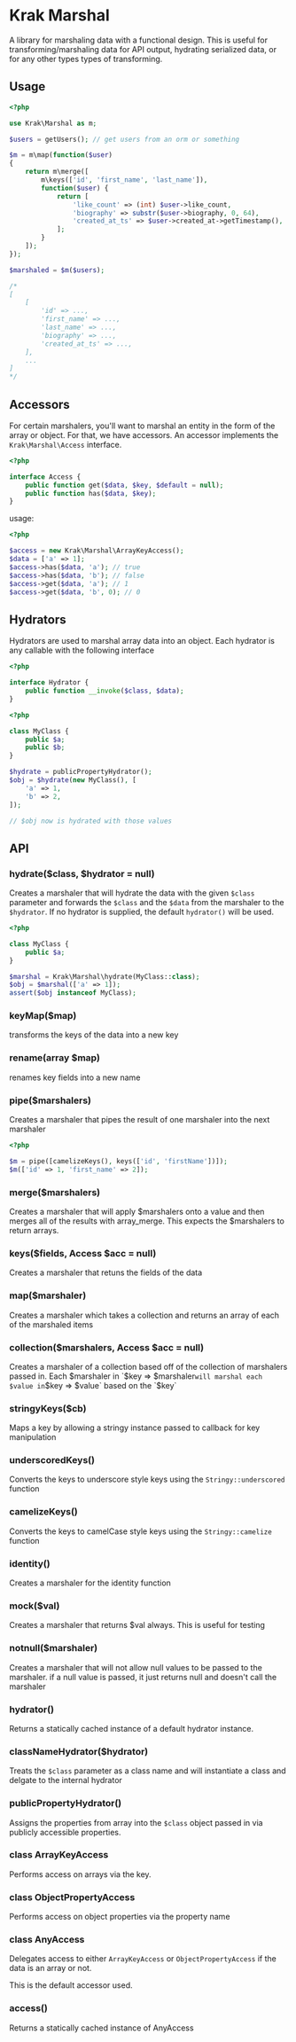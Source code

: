 # Krak Marshal

A library for marshaling data with a functional design. This is useful for transforming/marshaling data for API output, hydrating serialized data, or for any other types types of transforming.

## Usage

```php
<?php

use Krak\Marshal as m;

$users = getUsers(); // get users from an orm or something

$m = m\map(function($user)
{
    return m\merge([
        m\keys(['id', 'first_name', 'last_name']),
        function($user) {
            return [
                'like_count' => (int) $user->like_count,
                'biography' => substr($user->biography, 0, 64),
                'created_at_ts' => $user->created_at->getTimestamp(),
            ];
        }
    ]);
});

$marshaled = $m($users);

/*
[
    [
        'id' => ...,
        'first_name' => ...,
        'last_name' => ...,
        'biography' => ...,
        'created_at_ts' => ...,
    ],
    ...
]
*/
```

## Accessors

For certain marshalers, you'll want to marshal an entity in the form of the array or object. For that, we have accessors. An accessor implements the `Krak\Marshal\Access` interface.

```php
<?php

interface Access {
    public function get($data, $key, $default = null);
    public function has($data, $key);
}
```

usage:

```php
<?php

$access = new Krak\Marshal\ArrayKeyAccess();
$data = ['a' => 1];
$access->has($data, 'a'); // true
$access->has($data, 'b'); // false
$access->get($data, 'a'); // 1
$access->get($data, 'b', 0); // 0
```

## Hydrators

Hydrators are used to marshal array data into an object. Each hydrator is any callable with the following interface

```php
<?php

interface Hydrator {
    public function __invoke($class, $data);
}
```

```php
<?php

class MyClass {
    public $a;
    public $b;
}

$hydrate = publicPropertyHydrator();
$obj = $hydrate(new MyClass(), [
    'a' => 1,
    'b' => 2,
]);

// $obj now is hydrated with those values
```

## API

### hydrate($class, $hydrator = null)

Creates a marshaler that will hydrate the data with the given `$class` parameter and forwards the `$class` and the `$data` from the marshaler to the `$hydrator`. If no hydrator is supplied, the default `hydrator()` will be used.

```php
<?php

class MyClass {
    public $a;
}

$marshal = Krak\Marshal\hydrate(MyClass::class);
$obj = $marshal(['a' => 1]);
assert($obj instanceof MyClass);
```

### keyMap($map)

transforms the keys of the data into a new key

### rename(array $map)

renames key fields into a new name

### pipe($marshalers)

Creates a marshaler that pipes the result of one marshaler into the next marshaler

```php
<?php

$m = pipe([camelizeKeys(), keys(['id', 'firstName'])]);
$m(['id' => 1, 'first_name' => 2]);
```

### merge($marshalers)

Creates a marshaler that will apply $marshalers onto a value and then merges all of the results with array_merge. This expects the $marshalers to return arrays.

### keys($fields, Access $acc = null)

Creates a marshaler that retuns the fields of the data

### map($marshaler)

Creates a marshaler which takes a collection and returns an array of each of the marshaled items

### collection($marshalers, Access $acc = null)

Creates a marshaler of a collection based off of the collection of marshalers passed in. Each $marshaler in `$key => $marshaler` will marshal each $value in `$key => $value` based on the `$key`

### stringyKeys($cb)

Maps a key by allowing a stringy instance passed to callback for key manipulation

### underscoredKeys()

Converts the keys to underscore style keys using the `Stringy::underscored` function

### camelizeKeys()

Converts the keys to camelCase style keys using the `Stringy::camelize` function

### identity()

Creates a marshaler for the identity function

### mock($val)

Creates a marshaler that returns $val always. This is useful for testing

### notnull($marshaler)

Creates a marshaler that will not allow null values to be passed to the marshaler. if a null value is passed, it just returns null and doesn't call the marshaler

### hydrator()

Returns a statically cached instance of a default hydrator instance.

### classNameHydrator($hydrator)

Treats the `$class` parameter as a class name and will instantiate a class and delgate to the internal hydrator

### publicPropertyHydrator()

Assigns the properties from array into the `$class` object passed in via publicly accessible properties.

### class ArrayKeyAccess

Performs access on arrays via the key.

### class ObjectPropertyAccess

Performs access on object properties via the property name

### class AnyAccess

Delegates access to either `ArrayKeyAccess` or `ObjectPropertyAccess` if the data is an array or not.

This is the default accessor used.

### access()

Returns a statically cached instance of AnyAccess
